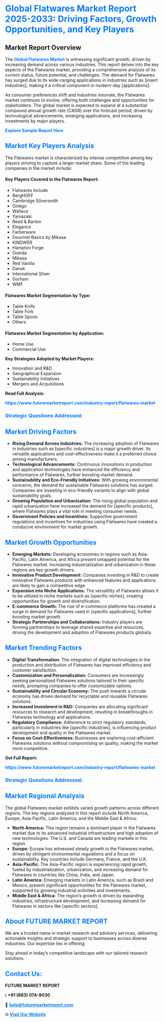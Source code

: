 <h1 style="color: #007BFF;">Global Flatwares Market Report 2025-2033: Driving Factors, Growth Opportunities, and Key Players</h1>

<section id="overview">
<h2>Market Report Overview</h2>
<p>The <a href="https://www.futuremarketreport.com/industry-report/flatwares-market" style="color: #007BFF; text-decoration: none;"><strong>Global Flatwares Market</strong></a> is witnessing significant growth, driven by increasing demand across various industries. This report delves into the key aspects of the Flatwares market, providing a comprehensive analysis of its current status, future potential, and challenges. The demand for Flatwares has surged due to its wide-ranging applications in industries such as [insert industries], making it a critical component in modern-day [applications].</p>
<p>As consumer preferences shift and industries innovate, the Flatwares market continues to evolve, offering both challenges and opportunities for stakeholders. The global market is expected to expand at a substantial compound annual growth rate (CAGR) over the forecast period, driven by technological advancements, emerging applications, and increasing investments by major players.</p>
</section>

<section id="overview">
<p><a href="https://www.futuremarketreport.com/request-sample/reportId=100090" style="color: #007BFF; text-decoration: none;"><strong>Explore Sample Report Here</strong></a></p>
</section>

<section id="key-players">
<h2 style="color: #007BFF;">Market Key Players Analysis</h2>
<p>The Flatwares market is characterized by intense competition among key players striving to capture a larger market share. Some of the leading companies in the market include:</p>
<h4>Key Players Covered in the Flatwares Report:</h4>
<ul><li>Flatwares include</li><li>BergHOFF</li><li>Cambridge Silversmith</li><li>Ginkgo</li><li>Wallace</li><li>Yamazaki</li><li>Reed &amp; Barton</li><li>Elegance</li><li>Farberware</li><li>Gourmet Basics by Mikasa</li><li>KINDWER</li><li>Hampton Forge</li><li>Oneida</li><li>Mikasa</li><li>Red Vanilla</li><li>Dansk</li><li>International Silver</li><li>Gorham</li><li>WMF</li></ul>
<h4>Flatwares Market Segmentation by Type:</h4>
<ul><li>Table Knife</li><li>Table Fork</li><li>Table Spoon</li><li>Others</li></ul>

<h4>Flatwares Market Segmentation by Application:</h4>
<ul><li>Home Use</li><li>Commercial Use</li></ul>
<p><strong>Key Strategies Adopted by Market Players:</strong></p>
<ul>
<li>Innovation and R&D</li>
<li>Geographical Expansion</li>
<li>Sustainability Initiatives</li>
<li>Mergers and Acquisitions</li>
</ul>
</section>

<section>
<p><strong>Read Full Analysis: </strong></p><a href="https://www.futuremarketreport.com/industry-report/flatwares-market" style="color: #007BFF; text-decoration: none;"><strong>https://www.futuremarketreport.com/industry-report/flatwares-market</strong></a>
<h3 style="color: #007BFF;">Strategic Questions Addressed:</h3>
</section>

<section id="driving-factors">
<h2 style="color: #007BFF;">Market Driving Factors</h2>
<ul>
<li><strong>Rising Demand Across Industries:</strong> The increasing adoption of Flatwares in industries such as [specific industries] is a major growth driver. Its versatile applications and cost-effectiveness make it a preferred choice among manufacturers.</li>
<li><strong>Technological Advancements:</strong> Continuous innovations in production and application technologies have enhanced the efficiency and performance of Flatwares, further boosting market demand.</li>
<li><strong>Sustainability and Eco-Friendly Initiatives:</strong> With growing environmental concerns, the demand for sustainable Flatwares solutions has surged. Companies are investing in eco-friendly variants to align with global sustainability goals.</li>
<li><strong>Growing Population and Urbanization:</strong> The rising global population and rapid urbanization have increased the demand for [specific products], where Flatwares plays a vital role in meeting consumer needs.</li>
<li><strong>Government Policies and Incentives:</strong> Supportive government regulations and incentives for industries using Flatwares have created a conducive environment for market growth.</li>
</ul>
</section>

<section id="growth-opportunities">
<h2 style="color: #007BFF;">Market Growth Opportunities</h2>
<ul>
<li><strong>Emerging Markets:</strong> Developing economies in regions such as Asia-Pacific, Latin America, and Africa present untapped potential for the Flatwares market. Increasing industrialization and urbanization in these regions are key growth drivers.</li>
<li><strong>Innovative Product Development:</strong> Companies investing in R&D to create innovative Flatwares products with enhanced features and applications are likely to gain a competitive edge.</li>
<li><strong>Expansion into Niche Applications:</strong> The versatility of Flatwares allows it to be utilized in niche markets such as [specific niches], creating opportunities for growth and diversification.</li>
<li><strong>E-commerce Growth:</strong> The rise of e-commerce platforms has created a surge in demand for Flatwares used in [specific applications], further boosting market growth.</li>
<li><strong>Strategic Partnerships and Collaborations:</strong> Industry players are forming partnerships to leverage shared expertise and resources, driving the development and adoption of Flatwares products globally.</li>
</ul>
</section>

<section id="trending-factors">
<h2 style="color: #007BFF;">Market Trending Factors</h2>
<ul>
<li><strong>Digital Transformation:</strong> The integration of digital technologies in the production and distribution of Flatwares has improved efficiency and customer satisfaction.</li>
<li><strong>Customization and Personalization:</strong> Consumers are increasingly seeking personalized Flatwares solutions tailored to their specific needs, prompting companies to offer customizable options.</li>
<li><strong>Sustainability and Circular Economy:</strong> The push towards a circular economy has driven demand for recyclable and reusable Flatwares solutions.</li>
<li><strong>Increased Investment in R&D:</strong> Companies are allocating significant resources to research and development, resulting in breakthroughs in Flatwares technology and applications.</li>
<li><strong>Regulatory Compliance:</strong> Adherence to strict regulatory standards, particularly in industries like [specific industries], is influencing product development and quality in the Flatwares market.</li>
<li><strong>Focus on Cost-Effectiveness:</strong> Businesses are exploring cost-efficient Flatwares solutions without compromising on quality, making the market more competitive.</li>
</ul>
</section>

<section>
<p><strong>Get Full Report: </strong></p><a href="https://www.futuremarketreport.com/industry-report/flatwares-market" style="color: #007BFF; text-decoration: none;"><strong>https://www.futuremarketreport.com/industry-report/flatwares-market</strong></a>
<h3 style="color: #007BFF;">Strategic Questions Addressed:</h3>
</section>


<section id="regional-analysis">
<h2 style="color: #007BFF;">Market Regional Analysis</h2>
<p>The global Flatwares market exhibits varied growth patterns across different regions. The key regions analyzed in this report include North America, Europe, Asia-Pacific, Latin America, and the Middle East & Africa:</p>
<ul>
<li><strong>North America:</strong> This region remains a dominant player in the Flatwares market due to its advanced industrial infrastructure and high adoption of new technologies. The U.S. and Canada are leading markets in this region.</li>
<li><strong>Europe:</strong> Europe has witnessed steady growth in the Flatwares market, driven by stringent environmental regulations and a focus on sustainability. Key countries include Germany, France, and the U.K.</li>
<li><strong>Asia-Pacific:</strong> The Asia-Pacific region is experiencing rapid growth, fueled by industrialization, urbanization, and increasing demand for Flatwares in countries like China, India, and Japan.</li>
<li><strong>Latin America:</strong> Emerging markets in Latin America, such as Brazil and Mexico, present significant opportunities for the Flatwares market, supported by growing industrial activities and investments.</li>
<li><strong>Middle East & Africa:</strong> The region’s growth is driven by expanding industries, infrastructure development, and increasing demand for Flatwares in sectors like [specific sectors].</li>
</ul>
</section>

<footer>
<h2 style="color: #007BFF;">About FUTURE MARKET REPORT</h2>
<p>We are a trusted name in market research and advisory services, delivering actionable insights and strategic support to businesses across diverse industries. Our expertise lies in offering:</p>

<p>Stay ahead in today’s competitive landscape with our tailored research solutions.</p>

<h2 style="color: #007BFF;">Contact Us:</h2>
<p><strong>FUTURE MARKET REPORT</strong></p>
<p>📞 <strong>+91 (883) 074-8030</strong></p>
<p>📧 <strong><a href="mailto:help@futuremarketreport.com" style="color: #007BFF;">help@futuremarketreport.com</a></strong></p>
<p>🌐 <strong><a href="https://www.futuremarketreport.com/" style="color: #007BFF;">Visit Our Website</a></strong></p>
</footer>